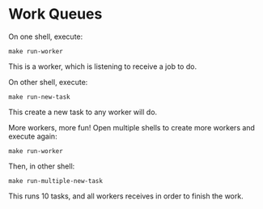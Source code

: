 # Work Queues

On one shell, execute:

    make run-worker

This is a worker, which is listening to receive a job to do.

On other shell, execute:

    make run-new-task

This create a new task to any worker will do.

More workers, more fun!
Open multiple shells to create more workers and execute again:

    make run-worker

Then, in other shell:

    make run-multiple-new-task

This runs 10 tasks, and all workers receives in order to finish the work.
